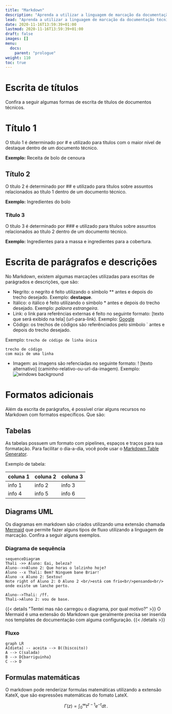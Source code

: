 ```yaml
---
title: "Markdown"
description: "Aprenda a utilizar a linguagem de marcação da documentação técnica."
lead: "Aprenda a utilizar a linguagem de marcação da documentação técnica."
date: 2020-11-16T13:59:39+01:00
lastmod: 2020-11-16T13:59:39+01:00
draft: false
images: []
menu:
  docs:
    parent: "prologue"
weight: 110
toc: true
---
```


# Escrita de títulos
Confira a seguir algumas formas de escrita de títulos de documentos técnicos.

# Título 1
O título 1 é determinado por # e utilizado para títulos com o maior nível de destaque dentro de um documento técnico.

**Exemplo:** Receita de bolo de cenoura

## Título 2
O título 2 é determinado por ## e utilizado para títulos sobre assuntos relacionados ao título 1 dentro de um documento técnico.

**Exemplo:** Ingredientes do bolo

### Título 3
O título 3 é determinado por ### e utilizado para títulos sobre assuntos relacionados ao título 2 dentro de um documento técnico.

**Exemplo:** Ingredientes para a massa e ingredientes para a cobertura.

# Escrita de parágrafos e descrições
No Markdown, existem algumas marcações utilizadas para escritas de parágrados e descrições, que são:
- Negrito: o negrito é feito utilizando o símbolo ** antes e depois do trecho desejado. Exemplo: **destaque**.
- Itálico: o itálico é feito utilizando o símbolo * antes e depois do trecho desejado. Exemplo: *palavra estrangeira*.
- Link: o link para referências externas é feito no seguinte formato: [texto que será exibido na tela] (url-para-link). Exemplo: [Google](www.google.com)
- Código: os trechos de códigos são referênciados pelo símbolo \` antes e depois do trecho desejado. 

Exemplo:
`trecho de código de linha única`

```
trecho de código 
com mais de uma linha
```

- Imagem: as imagens são refenciadas no seguinte formato: ! [texto alternativo] (caminho-relativo-ou-url-da-imagem). Exemplo:
![windows background](https://d7hftxdivxxvm.cloudfront.net/?quality=80&resize_to=width&src=https%3A%2F%2Fartsy-media-uploads.s3.amazonaws.com%2F2RNK1P0BYVrSCZEy_Sd1Ew%252F3417757448_4a6bdf36ce_o.jpg&width=910)

# Formatos adicionais
Além da escrita de parágrafos, é possível criar alguns recursos no Markdown com formatos específicos. Que são:

## Tabelas
As tabelas possuem um formato com pipelines, espaços e traços para sua formatação. Para facilitar o dia-a-dia, você pode usar o [Markdown Table Generator](https://www.tablesgenerator.com/markdown_tables).

Exemplo de tabela:

| coluna 1 | coluna 2 | coluna 3 |
|----------|----------|----------|
| info 1   | info 2   | info 3   |
| info 4   | info 5   | info 6   |

## Diagrams UML
Os diagramas em markdown são criados utilizando uma extensão chamada [Mermaid]() que permite fazer alguns tipos de fluxo utilizando a linguagem de marcação. Confira a seguir alguns exemplos.

### Diagrama de sequência

```mermaid
sequenceDiagram
Thali ->> Aluno: Eai, beleza?
Aluno-->>Aluno 2: Que horas o lolzinho hoje?
Aluno --x Thali: Bem? Ninguem bane Briar!
Aluno -x Aluno 2: Sextou!
Note right of Aluno 2: O Aluno 2 <br/>está com frio<br/>pensando<br/> onde existe um lanche perto.

Aluno-->Thali: /ff.
Thali->Aluno 2: vou de base.
```

{{< details "Tentei mas não carregou o diagrama, por qual motivo?" >}}
O Mermaid é uma extensão do Markdown que geralmente precisa ser inserida nos templates de documentação com alguma configuração.
{{< /details >}}

### Fluxo

```mermaid
graph LR
A[dieta] -- aceita --> B((biscoito))
A --> C(salada)
B --> D{barriguinha}
C --> D
```
## Formulas matemáticas
O markdown pode renderizar formulas matemáticas utilizando a extensão KateX, que são expressões matemáticas do fomato LateX. 

$$
\Gamma(z) = \int_0^\infty t^{z-1}e^{-t}dt\,.
$$


